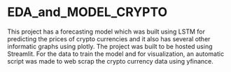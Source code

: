 # EDA_and_MODEL_CRYPTO

 This project has a forecasting model which was built using LSTM for predicting the prices of crypto currencies and it also has 
 several other informatic graphs using plotly. 
 The project was built to be hosted using Streamlit. 
 For the data to train the model and for visualization, an automatic script was made to web scrap the crypto currency data using yfinance.
